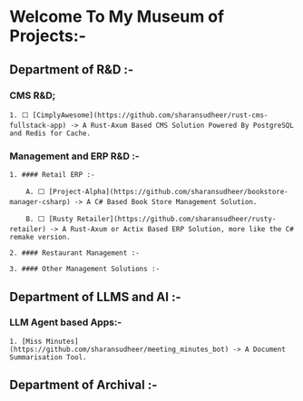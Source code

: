 # Welcome To My Museum of Projects:-

## Department of R&D :-

### CMS R&amp;D;

    1. ⬜️ [CimplyAwesome](https://github.com/sharansudheer/rust-cms-fullstack-app) -> A Rust-Axum Based CMS Solution Powered By PostgreSQL and Redis for Cache.

### Management and ERP R&D :-

    1. #### Retail ERP :-

        A. ⬜ [Project-Alpha](https://github.com/sharansudheer/bookstore-manager-csharp) -> A C# Based Book Store Management Solution.

        B. ⬜️ [Rusty Retailer](https://github.com/sharansudheer/rusty-retailer) -> A Rust-Axum or Actix Based ERP Solution, more like the C# remake version.

    2. #### Restaurant Management :-

    3. #### Other Management Solutions :-

## Department of LLMS and AI :-

### LLM Agent based Apps:- 
    
    1. [Miss Minutes](https://github.com/sharansudheer/meeting_minutes_bot) -> A Document Summarisation Tool.

## Department of Archival :-